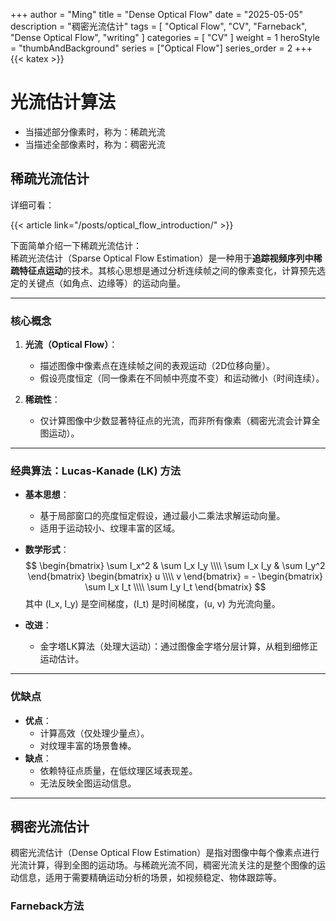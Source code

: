 +++
author = "Ming"
title = "Dense Optical Flow"
date = "2025-05-05"
description = "稠密光流估计"
tags = [
    "Optical Flow",
    "CV",
    "Farneback",
    "Dense Optical Flow",
    "writing"
]
categories = [
    "CV"
]
weight = 1
heroStyle = "thumbAndBackground"
series = ["Optical Flow"]
series_order = 2
+++
{{< katex >}}

# 光流估计算法
- 当描述部分像素时，称为：稀疏光流
- 当描述全部像素时，称为：稠密光流
## 稀疏光流估计
详细可看：

{{< article link="/posts/optical_flow_introduction/" >}}

下面简单介绍一下稀疏光流估计：  
稀疏光流估计（Sparse Optical Flow Estimation）是一种用于**追踪视频序列中稀疏特征点运动**的技术。其核心思想是通过分析连续帧之间的像素变化，计算预先选定的关键点（如角点、边缘等）的运动向量。

---

### **核心概念**
1. **光流（Optical Flow）**：
   - 描述图像中像素点在连续帧之间的表观运动（2D位移向量）。
   - 假设亮度恒定（同一像素在不同帧中亮度不变）和运动微小（时间连续）。

2. **稀疏性**：
   - 仅计算图像中少数显著特征点的光流，而非所有像素（稠密光流会计算全图运动）。

---

### **经典算法：Lucas-Kanade (LK) 方法**
- **基本思想**：
  - 基于局部窗口的亮度恒定假设，通过最小二乘法求解运动向量。
  - 适用于运动较小、纹理丰富的区域。
- **数学形式**：
  $$
  \begin{bmatrix}
  \sum I_x^2 & \sum I_x I_y \\\\
  \sum I_x I_y & \sum I_y^2
  \end{bmatrix}
  \begin{bmatrix}
  u \\\\ v
  \end{bmatrix}
  = - 
  \begin{bmatrix}
  \sum I_x I_t \\\\ \sum I_y I_t
  \end{bmatrix}
  $$
  其中 \(I_x, I_y\) 是空间梯度，\(I_t\) 是时间梯度，\(u, v\) 为光流向量。

- **改进**：
  - 金字塔LK算法（处理大运动）：通过图像金字塔分层计算，从粗到细修正运动估计。

---

### **优缺点**
- **优点**：
  - 计算高效（仅处理少量点）。
  - 对纹理丰富的场景鲁棒。
- **缺点**：
  - 依赖特征点质量，在低纹理区域表现差。
  - 无法反映全图运动信息。

---

## 稠密光流估计
稠密光流估计（Dense Optical Flow Estimation）是指对图像中每个像素点进行光流计算，得到全图的运动场。与稀疏光流不同，稠密光流关注的是整个图像的运动信息，适用于需要精确运动分析的场景，如视频稳定、物体跟踪等。

### Farneback方法

